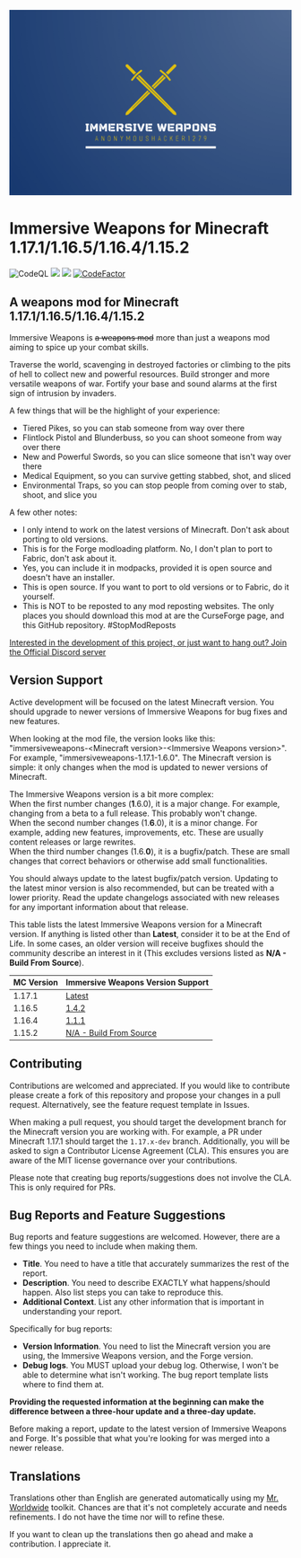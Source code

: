 ![Immersive Weapons Logo](logo.png)

# Immersive Weapons for Minecraft 1.17.1/1.16.5/1.16.4/1.15.2

![CodeQL](https://github.com/AnonymousHacker1279/ImmersiveWeapons-Mod/workflows/CodeQL/badge.svg)
[![](http://cf.way2muchnoise.eu/full_494454_Downloads.svg)](https://www.curseforge.com/minecraft/mc-mods/immersive-weapons)
[![](http://cf.way2muchnoise.eu/versions/494454.svg)](https://www.curseforge.com/minecraft/mc-mods/immersive-weapons)
[![CodeFactor](https://www.codefactor.io/repository/github/anonymoushacker1279/immersiveweapons/badge/master)](https://www.codefactor.io/repository/github/anonymoushacker1279/immersiveweapons/overview/master)
## A weapons mod for Minecraft 1.17.1/1.16.5/1.16.4/1.15.2

Immersive Weapons is <s>a weapons mod</s> more than just a weapons mod aiming to spice up your combat skills.

Traverse the world, scavenging in destroyed factories or climbing to the pits of hell to collect new and powerful
resources. Build stronger and more versatile weapons of war. Fortify your base and sound alarms at the first sign of
intrusion by invaders.

A few things that will be the highlight of your experience:

- Tiered Pikes, so you can stab someone from way over there
- Flintlock Pistol and Blunderbuss, so you can shoot someone from way over there
- New and Powerful Swords, so you can slice someone that isn't way over there
- Medical Equipment, so you can survive getting stabbed, shot, and sliced
- Environmental Traps, so you can stop people from coming over to stab, shoot, and slice you

A few other notes:

- I only intend to work on the latest versions of Minecraft. Don't ask about porting to old versions.
- This is for the Forge modloading platform. No, I don't plan to port to Fabric, don't ask about it.
- Yes, you can include it in modpacks, provided it is open source and doesn't have an installer.
- This is open source. If you want to port to old versions or to Fabric, do it yourself.
- This is NOT to be reposted to any mod reposting websites. The only places you should download this mod at are the CurseForge page, and this GitHub repository. #StopModReposts

[Interested in the development of this project, or just want to hang out? Join the Official Discord server](https://discord.gg/WNMCTg7TsT)

## Version Support

Active development will be focused on the latest Minecraft version. You should upgrade to newer versions of Immersive Weapons for bug fixes and new features.

When looking at the mod file, the version looks like this: "immersiveweapons-\<Minecraft version\>-\<Immersive Weapons version\>". For example, "immersiveweapons-1.17.1-1.6.0".
The Minecraft version is simple: it only changes when the mod is updated to newer versions of Minecraft. 
	
The Immersive Weapons version is a bit more complex:  
When the first number changes (**1**.6.0), it is a major change. For example, changing from a beta to a full release. This probably won't change.  
When the second number changes (1.**6**.0), it is a minor change. For example, adding new features, improvements, etc. These are usually content releases or large rewrites.  
When the third number changes (1.6.**0**), it is a bugfix/patch. These are small changes that correct behaviors or otherwise add small functionalities.

You should always update to the latest bugfix/patch version. Updating to the latest minor version is also recommended, but can be treated with a lower priority.
Read the update changelogs associated with new releases for any important information about that release.

This table lists the latest Immersive Weapons version for a Minecraft version. If anything is listed other than **Latest**, consider it to be at the End of Life. In some
cases, an older version will receive bugfixes should the community describe an interest in it (This excludes versions listed as **N/A - Build From Source**). 

| MC Version | Immersive Weapons Version Support |
| :-- | :-- |
| 1.17.1 | [Latest](https://github.com/AnonymousHacker1279/ImmersiveWeapons/releases) |
| 1.16.5 | [1.4.2](https://github.com/AnonymousHacker1279/ImmersiveWeapons/releases/tag/v1.4.2) |
| 1.16.4 | [1.1.1](https://github.com/AnonymousHacker1279/ImmersiveWeapons/releases/tag/v1.1.1) |
| 1.15.2 | [N/A - Build From Source](https://github.com/AnonymousHacker1279/ImmersiveWeapons/tree/1.15.2-dev) |

## Contributing

Contributions are welcomed and appreciated. If you would like to contribute please create a fork of this repository and propose your changes in a pull request. 
Alternatively, see the feature request template in Issues.

When making a pull request, you should target the development branch for the Minecraft version you are working with. For example, a PR under Minecraft 1.17.1 should target the
``1.17.x-dev`` branch. 
Additionally, you will be asked to sign a Contributor License Agreement (CLA). This ensures you are aware of the MIT license governance over your contributions.

Please note that creating bug reports/suggestions does not involve the CLA. This is only required for PRs. 

## Bug Reports and Feature Suggestions

Bug reports and feature suggestions are welcomed. However, there are a few things you need to include when making them.

- **Title**. You need to have a title that accurately summarizes the rest of the report.
- **Description**. You need to describe EXACTLY what happens/should happen. Also list steps you can take to reproduce this.
- **Additional Context**. List any other information that is important in understanding your report. 

Specifically for bug reports:  
- **Version Information**. You need to list the Minecraft version you are using, the Immersive Weapons version, and the Forge version.
- **Debug logs**. You MUST upload your debug log. Otherwise, I won't be able to determine what isn't working. The bug report template lists where to find them at.

**Providing the requested information at the beginning can make the difference between a three-hour update and a three-day update.**

Before making a report, update to the latest version of Immersive Weapons and Forge. It's possible that what you're looking for was merged into a newer release.


## Translations

Translations other than English are generated automatically using my [Mr. Worldwide](https://github.com/AnonymousHacker1279/MrWorldwide) toolkit. Chances are that it's
not completely accurate and needs refinements. I do not have the time nor will to refine these.

If you want to clean up the translations then go ahead and make a contribution. I appreciate it.